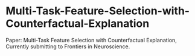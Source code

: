 # Multi-Task-Feature-Selection-with-Counterfactual-Explanation
Paper: Multi-Task Feature Selection with Counterfactual Explanation, Currently submitting to Frontiers in Neuroscience.
